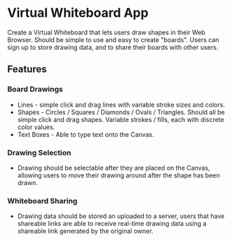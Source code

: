 # Virtual Whiteboard App

Create a Virtual Whiteboard that lets users draw shapes in their Web Browser.  Should be simple to use and easy to create "boards".  Users can sign up to store drawing data, and to share their boards with other users.

## Features

### Board Drawings

* Lines - simple click and drag lines with variable stroke sizes and colors.
* Shapes - Circles / Squares / Diamonds / Ovals / Triangles.  Should all be simple click and drag shapes.  Variable strokes / fills, each with discrete color values.
* Text Boxes - Able to type text onto the Canvas.

### Drawing Selection

* Drawing should be selectable after they are placed on the Canvas, allowing users to move their drawing around after the shape has been drawn.

### Whiteboard Sharing

* Drawing data should be stored an uploaded to a server, users that have shareable links are able to receive real-time drawing data using a shareable link generated by the original owner.